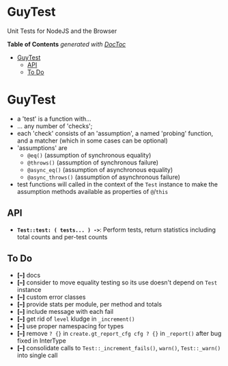 
# GuyTest

Unit Tests for NodeJS and the Browser


<!-- START doctoc generated TOC please keep comment here to allow auto update -->
<!-- DON'T EDIT THIS SECTION, INSTEAD RE-RUN doctoc TO UPDATE -->
**Table of Contents**  *generated with [DocToc](https://github.com/thlorenz/doctoc)*

- [GuyTest](#guytest)
  - [API](#api)
  - [To Do](#to-do)

<!-- END doctoc generated TOC please keep comment here to allow auto update -->


# GuyTest

* a 'test' is a function with...
* ... any number of 'checks';
* each 'check' consists of an 'assumption', a named 'probing' function, and a matcher (which in some cases
  can be optional)
* 'assumptions' are
  * `@eq()` (assumption of synchronous equality)
  * `@throws()` (assumption of synchronous failure)
  * `@async_eq()` (assumption of asynchronous equality)
  * `@async_throws()` (assumption of asynchronous failure)
* test functions will called in the context of the `Test` instance to make the assumption methods available
  as properties of `@`/`this`

## API

* **`Test::test: ( tests... ) ->`**: Perform tests, return statistics including total counts and per-test
  counts

<!--
## Browserify

```bash
browserify --require intertype --debug -o public/browserified/intertype.js
```
 -->

## To Do

* **[–]** docs
* **[–]** consider to move equality testing so its use doesn't depend on `Test` instance
* **[–]** custom error classes
* **[–]** provide stats per module, per method and totals
* **[–]** include message with each fail
* **[–]** get rid of `level` kludge in `_increment()`
* **[–]** use proper namespacing for types
* **[–]** remove `? {}` in `create.gt_report_cfg cfg ? {}` in `_report()` after bug fixed in InterType
* **[–]** consolidate calls to `Test::_increment_fails()`, `warn()`, `Test::_warn()` into single call

<!-- ## Is Done -->

<!-- * **[+]** ### -->
